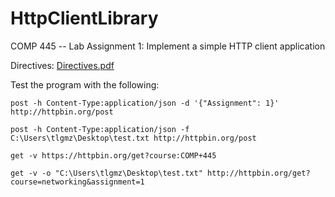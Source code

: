 # HttpClientLibrary
COMP 445 -- Lab Assignment 1: Implement a simple HTTP client application

Directives: [Directives.pdf](https://github.com/viveanban/HTTPClient/blob/master/Directives.pdf)

Test the program with the following:

```
post -h Content-Type:application/json -d '{"Assignment": 1}' http://httpbin.org/post
```

```
post -h Content-Type:application/json -f C:\Users\tlgmz\Desktop\test.txt http://httpbin.org/post
```

```
get -v https://httpbin.org/get?course:COMP+445
```

```
get -v -o "C:\Users\tlgmz\Desktop\test.txt" http://httpbin.org/get?course=networking&assignment=1
```
